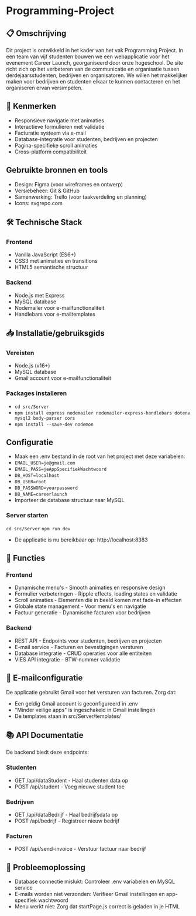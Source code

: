 # Programming-Project

## 📋 Omschrijving

Dit project is ontwikkeld in het kader van het vak Programming Project. In een team van vijf studenten bouwen we een webapplicatie voor het evenement Career Launch, georganiseerd door onze hogeschool. De site richt zich op het verbeteren van de communicatie en organisatie tussen derdejaarsstudenten, bedrijven en organisatoren. We willen het makkelijker maken voor bedrijven en studenten elkaar te kunnen contacteren en het organiseren ervan versimpelen.

## 🌟 Kenmerken
* Responsieve navigatie met animaties
* Interactieve formulieren met validatie
* Facturatie systeem via e-mail
* Database-integratie voor studenten, bedrijven en projecten
* Pagina-specifieke scroll animaties
* Cross-platform compatibiliteit

## Gebruikte bronnen en tools
* Design: Figma (voor wireframes en ontwerp)
* Versiebeheer: Git & GitHub
* Samenwerking: Trello (voor taakverdeling en planning)
* Icons: svgrepo.com

## 🛠️ Technische Stack
### Frontend
* Vanilla JavaScript (ES6+)
* CSS3 met animaties en transitions
* HTML5 semantische structuur

### Backend
* Node.js met Express
* MySQL database
* Nodemailer voor e-mailfunctionaliteit
* Handlebars voor e-mailtemplates

## 📥 Installatie/gebruiksgids

### Vereisten
* Node.js (v16+)
* MySQL database
* Gmail account voor e-mailfunctionaliteit

### Packages installeren

* `cd src/Server`
* `npm install express nodemailer nodemailer-express-handlebars dotenv mysql2 body-parser cors`
* `npm install --save-dev nodemon`

## Configuratie

* Maak een .env bestand in de root van het project met deze variabelen:
* `EMAIL_USER=je@gmail.com`
* `EMAIL_PASS=jeAppSpecifiekWachtwoord`
* `DB_HOST=localhost`
* `DB_USER=root`
* `DB_PASSWORD=yourpassword`
* `DB_NAME=careerlaunch`
* Importeer de database structuur naar MySQL

### Server starten

`cd src/Server`
`npm run dev`

* De applicatie is nu bereikbaar op: http://localhost:8383

## 🚀 Functies

### Frontend
* Dynamische menu's - Smooth animaties en responsive design
* Formulier verbeteringen - Ripple effects, loading states en validatie
* Scroll animaties - Elementen die in beeld komen met fade-in effecten
* Globale state management - Voor menu's en navigatie
* Factuur generatie - Dynamische facturen voor bedrijven

### Backend
* REST API - Endpoints voor studenten, bedrijven en projecten
* E-mail service - Facturen en bevestigingen versturen
* Database integratie - CRUD operaties voor alle entiteiten
* VIES API integratie - BTW-nummer validatie

## 📧 E-mailconfiguratie

De applicatie gebruikt Gmail voor het versturen van facturen. Zorg dat:

* Een geldig Gmail account is geconfigureerd in .env
* "Minder veilige apps" is ingeschakeld in Gmail instellingen
* De templates staan in src/Server/templates/

## 📚 API Documentatie

De backend biedt deze endpoints:

### Studenten
* GET /api/dataStudent - Haal studenten data op
* POST /api/student - Voeg nieuwe student toe

### Bedrijven
* GET /api/dataBedrijf - Haal bedrijfsdata op
* POST /api/bedrijf - Registreer nieuw bedrijf

### Facturen
* POST /api/send-invoice - Verstuur factuur naar bedrijf

## 🐛 Probleemoplossing
* Database connectie mislukt: Controleer .env variabelen en MySQL service
* E-mails worden niet verzonden: Verifieer Gmail instellingen en app-specifiek wachtwoord
* Menu werkt niet: Zorg dat startPage.js correct is geladen in je HTML
